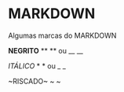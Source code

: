 # MARKDOWN
 Algumas marcas do MARKDOWN

**NEGRITO** ** ** ou __ __

*ITÁLICO* * * ou _ _

~RISCADO~ ~ ~ 

